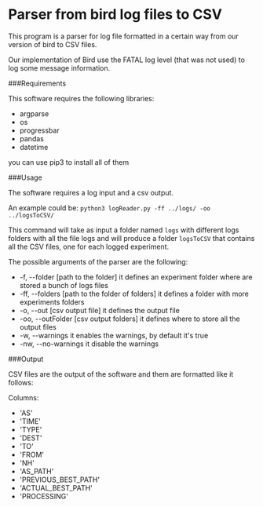 # Parser from bird log files to CSV

This program is a parser for log file formatted in a certain way from our version of bird to CSV files.

Our implementation of Bird use the FATAL log level (that was not used) to log some message information.

###Requirements

This software requires the following libraries:

* argparse
* os
* progressbar
* pandas
* datetime

you can use pip3 to install all of them 

###Usage

The software requires a log input and a csv output.

An example could be:
`python3 logReader.py -ff ../logs/ -oo ../logsToCSV/`

This command will take as input a folder named `logs` with different logs folders with all the file logs and will produce a folder
`logsToCSV` that contains all the CSV files, one for each logged experiment.

The possible arguments of the parser are the following:

* -f, --folder [path to the folder] it defines an experiment folder where are stored a bunch of logs files
* -ff, --folders [path to the folder of folders] it defines a folder with more experiments folders
* -o, --out [csv output file] it defines the output file
* -oo, --outFolder [csv output folders] it defines where to store all the output files
* -w, --warnings it enables the warnings, by default it's true
* -nw, --no-warnings it disable the warnings

###Output

CSV files are the output of the software and them are formatted like it follows:

Columns:
* 'AS'
* 'TIME'
* 'TYPE'
* 'DEST'
* 'TO'
* 'FROM'
* 'NH'
* 'AS_PATH'
* 'PREVIOUS_BEST_PATH'
* 'ACTUAL_BEST_PATH'
* 'PROCESSING'